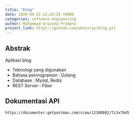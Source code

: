 ```yaml
---
title: "blog"
date: 2020-04-23 22:23:24 +0900
categories: software engineering
author: Muhammad Aryuska Pradana
project_link: https://github.com/whoisryu/blog.git
---
```


## Abstrak

Aplikasi blog

- Teknologi yang digunakan
- Bahasa pemrograman : Golang
- Database : Mysql, Redis
- REST Server : Fiber

## Dokumentasi API

`https://documenter.getpostman.com/view/12308082/TzJx7bd5`
